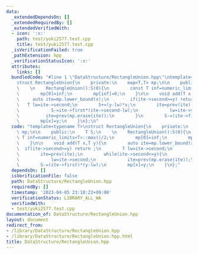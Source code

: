 ```yaml
---
data:
  _extendedDependsOn: []
  _extendedRequiredBy: []
  _extendedVerifiedWith:
  - icon: ':x:'
    path: test/yuki2577.test.cpp
    title: test/yuki2577.test.cpp
  _isVerificationFailed: true
  _pathExtension: hpp
  _verificationStatusIcon: ':x:'
  attributes:
    links: []
  bundledCode: "#line 1 \"DataStructure/RectangleUnion.hpp\"\ntemplate<typename T>\n\
    struct RectangleUnion{\n    private:\n    map<T,T> mp;\n\n    public:\n    T S;\n\
    \    \n    RectangleUnion():S(0){\n        const T inf=numeric_limits<T>::max()/2;\n\
    \        mp[0]=inf;\n        mp[inf]=0;\n    }\n\n    void add(T x,T y){\n   \
    \     auto ite=mp.lower_bound(x);\n        if(ite->second>=y) return ;\n     \
    \   T lw=ite->second;\n        S+=(y-lw)*x;\n        ite=prev(ite);\n        while(ite->second<=y){\n\
    \            S-=ite->first*(ite->second-lw);\n            lw=ite->second;\n  \
    \          ite=prev(mp.erase(ite));\n        }\n        S-=(ite->first)*(y-lw);\n\
    \        mp[x]=y;\n    }\n};\n"
  code: "template<typename T>\nstruct RectangleUnion{\n    private:\n    map<T,T>\
    \ mp;\n\n    public:\n    T S;\n    \n    RectangleUnion():S(0){\n        const\
    \ T inf=numeric_limits<T>::max()/2;\n        mp[0]=inf;\n        mp[inf]=0;\n\
    \    }\n\n    void add(T x,T y){\n        auto ite=mp.lower_bound(x);\n      \
    \  if(ite->second>=y) return ;\n        T lw=ite->second;\n        S+=(y-lw)*x;\n\
    \        ite=prev(ite);\n        while(ite->second<=y){\n            S-=ite->first*(ite->second-lw);\n\
    \            lw=ite->second;\n            ite=prev(mp.erase(ite));\n        }\n\
    \        S-=(ite->first)*(y-lw);\n        mp[x]=y;\n    }\n};"
  dependsOn: []
  isVerificationFile: false
  path: DataStructure/RectangleUnion.hpp
  requiredBy: []
  timestamp: '2023-04-05 23:10:22+09:00'
  verificationStatus: LIBRARY_ALL_WA
  verifiedWith:
  - test/yuki2577.test.cpp
documentation_of: DataStructure/RectangleUnion.hpp
layout: document
redirect_from:
- /library/DataStructure/RectangleUnion.hpp
- /library/DataStructure/RectangleUnion.hpp.html
title: DataStructure/RectangleUnion.hpp
---
```

